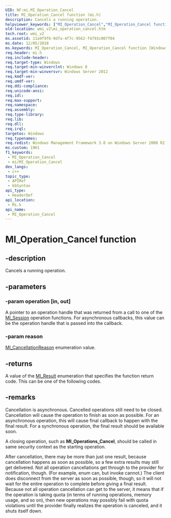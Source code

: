 ```yaml
---
UID: NF:mi.MI_Operation_Cancel
title: MI_Operation_Cancel function (mi.h)
description: Cancels a running operation.
helpviewer_keywords: ["MI_Operation_Cancel","MI_Operation_Cancel function [Windows Management Infrastructure (MI)]","mi/MI_Operation_Cancel","wmi_v2.mi_operation_cancel"]
old-location: wmi_v2\mi_operation_cancel.htm
tech.root: wmi_v2
ms.assetid: 11a9f9f6-9dfa-4f7c-9562-f4793c007f04
ms.date: 12/05/2018
ms.keywords: MI_Operation_Cancel, MI_Operation_Cancel function [Windows Management Infrastructure (MI)], mi/MI_Operation_Cancel, wmi_v2.mi_operation_cancel
req.header: mi.h
req.include-header: 
req.target-type: Windows
req.target-min-winverclnt: Windows 8
req.target-min-winversvr: Windows Server 2012
req.kmdf-ver: 
req.umdf-ver: 
req.ddi-compliance: 
req.unicode-ansi: 
req.idl: 
req.max-support: 
req.namespace: 
req.assembly: 
req.type-library: 
req.lib: 
req.dll: 
req.irql: 
targetos: Windows
req.typenames: 
req.redist: Windows Management Framework 3.0 on Windows Server 2008 R2 with SP1, Windows 7 with SP1, and Windows Server 2008 with SP2
ms.custom: 19H1
f1_keywords:
 - MI_Operation_Cancel
 - mi/MI_Operation_Cancel
dev_langs:
 - c++
topic_type:
 - APIRef
 - kbSyntax
api_type:
 - HeaderDef
api_location:
 - Mi.h
api_name:
 - MI_Operation_Cancel
---
```


# MI_Operation_Cancel function


## -description

Cancels a running operation.

## -parameters

### -param operation [in, out]

A pointer to an operation handle that was returned from a call to one of the <a href="https://docs.microsoft.com/windows/desktop/api/mi/ns-mi-mi_session">MI_Session</a> operation functions.  For asynchronous callbacks, this value can be the operation handle that is passed into the callback.

### -param reason

<a href="https://docs.microsoft.com/windows/desktop/api/mi/ne-mi-mi_cancellationreason">MI_CancellationReason</a> enumeration value.

## -returns

A value of the <a href="https://docs.microsoft.com/windows/desktop/api/mi/ne-mi-mi_result">MI_Result</a> enumeration that specifies the function return code. This can be one of the following codes.

## -remarks

Cancellation is asynchronous.  Cancelled operations still need to be closed.  Cancellation will cause the operation to finish as soon as possible. For an asynchronous operation, this will cause final callback to happen with the final result. For a synchronous operation, the final result should be available soon.

A closing operation, such as <b>MI_Operations_Cancel</b>, should be called in same security context as the starting operation.

After cancellation, there may be more than just one result, because cancellation happens as soon as possible, so a few extra results may still get delivered.  Not all operation cancellations get through to the provider for notification, though. (For example, enum can, but invoke cannot.)  The client does disconnect from the server as soon as possible, though, so it will not wait for the entire operation to complete before giving a final result.  Because not all operation cancellation can get to the server, it means that if the operation is taking quota (in terms of running operations, memory usage, and so on), then new operations may possibly fail with quota violations until the provider finally realizes the operation is canceled, and it shuts itself down.

